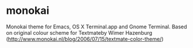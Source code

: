 monokai
=======

Monokai theme for Emacs, OS X Terminal.app and Gnome Terminal. Based on original colour scheme for Textmateby Wimer Hazenburg (http://www.monokai.nl/blog/2006/07/15/textmate-color-theme/)
